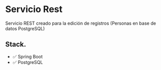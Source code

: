 # Servicio Rest
Servicio REST creado para la edición de registros (Personas en base de datos PostgreSQL)

## Stack.

 * :white_check_mark: Spring Boot
 * :white_check_mark: PostgreSQL



